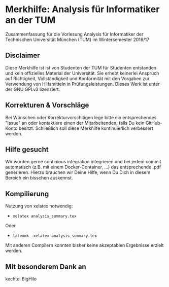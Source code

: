 # Merkhilfe: Analysis für Informatiker an der TUM
Zusammenfassung für die Vorlesung Analysis für Informatiker der Technischen Universität München (TUM) im Wintersemester 2016/17

## Disclaimer
Diese Merkhilfe ist ist von Studenten der TUM für Studenten entstanden und kein offizielles Material der Universität. Sie erhebt keinerlei Anspruch auf Richtigkeit, Vollständigkeit und Konformität mit den Vorgaben zur Verwendung von Hilfsmitteln in Prüfungsleistungen. Dieses Werk ist unter der GNU GPLv3 lizenziert.

## Korrekturen & Vorschläge
Bei Wünschen oder Korrekturvorschlägen lege bitte ein entsprechendes "Issue" an oder kontaktiere einen der Mitarbeitenden, falls Du kein GitHub-Konto besitzt. Schließlich soll diese Merkhilfe kontinuierlich verbessert werden.

## Hilfe gesucht
Wir würden gerne continious integration integrieren und bei jedem commit automatisch (z.B. mit einem Docker-Container, ...) das entsprechende .pdf generieren. Hierzu brauchen wir Deine Hilfe, wenn Du Dich in diesem Bereich ein bisschen auskennst.

## Kompilierung
Nutzung von xelatex notwendig:

* ```xelatex analysis_summary.tex```

Oder

* ```latexmk -xelatex analysis_summary.tex```

Mit anderen Compilern konnten bisher keine akzeptablen Ergebnisse erzielt werden.

## Mit besonderem Dank an
kechtel
BigHilo